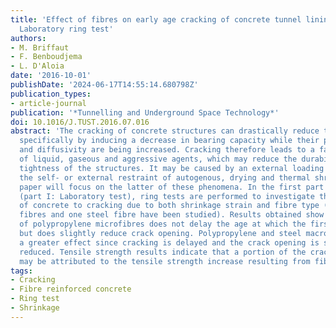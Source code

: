 ```yaml
---
title: 'Effect of fibres on early age cracking of concrete tunnel lining. Part I:
  Laboratory ring test'
authors:
- M. Briffaut
- F. Benboudjema
- L. D'Aloia
date: '2016-10-01'
publishDate: '2024-06-17T14:55:14.680798Z'
publication_types:
- article-journal
publication: '*Tunnelling and Underground Space Technology*'
doi: 10.1016/J.TUST.2016.07.016
abstract: 'The cracking of concrete structures can drastically reduce their serviceability,
  specifically by inducing a decrease in bearing capacity while their permeability
  and diffusivity are being increased. Cracking therefore leads to a faster penetration
  of liquid, gaseous and aggressive agents, which may reduce the durability and the
  tightness of the structures. It may be caused by an external loading or else by
  the self- or external restraint of autogenous, drying and thermal shrinkage. This
  paper will focus on the latter of these phenomena. In the first part of this study
  (part I: Laboratory test), ring tests are performed to investigate the sensitivity
  of concrete to cracking due to both shrinkage strain and fibre type (two organic
  fibres and one steel fibre have been studied). Results obtained show that the use
  of polypropylene microfibres does not delay the age at which the first crack appears
  but does slightly reduce crack opening. Polypropylene and steel macrofibres have
  a greater effect since cracking is delayed and the crack opening is significantly
  reduced. Tensile strength results indicate that a portion of the cracking delay
  may be attributed to the tensile strength increase resulting from fibre reinforcement.'
tags:
- Cracking
- Fibre reinforced concrete
- Ring test
- Shrinkage
---
```

